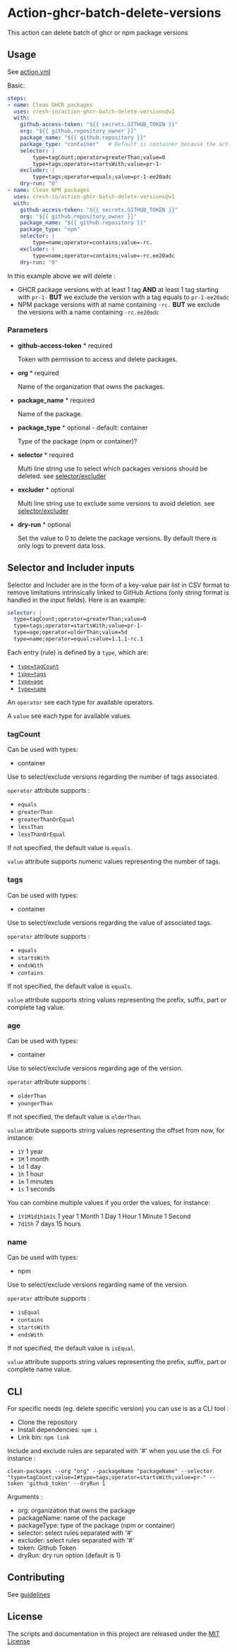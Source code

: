 # Action-ghcr-batch-delete-versions

This action can delete batch of ghcr or npm package versions

## Usage

See [action.yml](action.yml)

Basic:

```yaml
steps:
- name: Clean GHCR packages
  uses: cresh-io/action-ghcr-batch-delete-versions@v1
  with:
    github-access-token: "${{ secrets.GITHUB_TOKEN }}"
    org: "${{ github.repository_owner }}"
    package_name: "${{ github.repository }}"
    package_type: "container"   # Default is container because the action was design only for containers at first
    selector: |
        type=tagCount;operator=greaterThan;value=0
        type=tags;operator=startsWith;value=pr-1-
    excluder: |
        type=tags;operator=equals;value=pr-1-ee20adc
    dry-run: "0"
- name: Clean NPM packages
  uses: cresh-io/action-ghcr-batch-delete-versions@v1
  with:
    github-access-token: "${{ secrets.GITHUB_TOKEN }}"
    org: "${{ github.repository_owner }}"
    package_name: "${{ github.repository }}"
    package_type: "npm"
    selector: |
        type=name;operator=contains;value=-rc.
    excluder: |
        type=name;operator=contains;value=-rc.ee20adc
    dry-run: "0"
```

In this example above we will delete :

- GHCR package versions with at least 1 tag **AND** at least 1 tag starting with `pr-1-` **BUT** we exclude the version with a tag equals to `pr-1-ee20adc`
- NPM package versions with at name containing `-rc.` **BUT** we exclude the versions with a name containing `-rc.ee20adc`

### Parameters

- **github-access-token** * required

  Token with permission to access and delete packages.

- **org** * required

  Name of the organization that owns the packages.

- **package_name** * required

  Name of the package.

- **package_type** * optional - default: container

  Type of the package (npm or container)?

- **selector** * required

  Multi line string use to select which packages versions should be deleted. see [selector/excluder](#selector-includer-inputs)

- **excluder** * optional

  Multi line string use to exclude some versions to avoid deletion. see [selector/excluder](#selector-and-includer-inputs)

- **dry-run** * optional

  Set the value to 0 to delete the package versions. By default there is only logs to prevent data loss.

## Selector and Includer inputs

Selector and Includer are in the form of a key-value pair list in CSV format to remove limitations intrinsically linked to GitHub Actions (only string format is handled in the input fields). Here is an example:

```yaml
selector: |
  type=tagCount;operator=greaterThan;value=0
  type=tags;operator=startsWith;value=pr-1-
  type=age;operator=olderThan;value=5d
  type=name;operator=equal;value=1.1.1-rc.1
```

Each entry (rule) is defined by a `type`, which are:

- [`type=tagCount`](#tagcount)
- [`type=tags`](#tags)
- [`type=age`](#age)
- [`type=name`](#name)

An `operator` see each type for available operators.

A `value` see each type for available values.

### tagCount

Can be used with types:

- container

Use to select/exclude versions regarding the number of tags associated.

`operator` attribute supports :

- `equals`
- `greaterThan`
- `greaterThanOrEqual`
- `lessThan`
- `lessThanOrEqual`

If not specified, the default value is `equals`.

`value` attribute supports numeric values representing the number of tags.

### tags

Can be used with types:

- container

Use to select/exclude versions regarding the value of associated tags.

`operator` attribute supports :

- `equals`
- `startsWith`
- `endsWith`
- `contains`

If not specified, the default value is `equals`.

`value` attribute supports string values representing the prefix, suffix, part or complete tag value.

### age

Can be used with types:

- container

Use to select/exclude versions regarding age of the version.

`operator` attribute supports :

- `olderThan`
- `youngerThan`

If not specified, the default value is `olderThan`.

`value` attribute supports string values representing the offset from now, for instance:

- `1Y` 1 year
- `1M` 1 month
- `1d` 1 day
- `1h` 1 hour
- `1m` 1 minutes
- `1s` 1 seconds

You can combine multiple values if you order the values, for instance:

- `1Y1M1d1h1m1s` 1 year 1 Month 1 Day 1 Hour 1 Minute 1 Second
- `7d15h` 7 days 15 hours

### name

Can be used with types:

- npm

Use to select/exclude versions regarding name of the version.

`operator` attribute supports :

- `isEqual`
- `contains`
- `startsWith`
- `endsWith`

If not specified, the default value is `isEqual`.

`value` attribute supports string values representing the prefix, suffix, part or complete name value.

## CLI

For specific needs (eg. delete specific version) you can use is as a CLI tool :

- Clone  the repository
- Install dependencies: `npm i`
- Link bin: `npm link`

Include and exclude rules are separated with '#' when you use the cli. For instance :

`clean-packages --org "org" --packageName "packageName" --selector "type=tagCount;value=1#type=tags;operator=startsWith;value=pr-" --token 'github_token' --dryRun 1`

Arguments :

- org: organization that owns the package
- packageName: name of the package
- packageType: type of the package (npm or container)
- selector: select rules separated with '#'
- excluder: select rules separated with '#'
- token: Github Token
- dryRun: dry run option (default is 1)

## Contributing

See [guidelines](CONTRIBUTING)

## License

The scripts and documentation in this project are released under the [MIT License](LICENSE)
